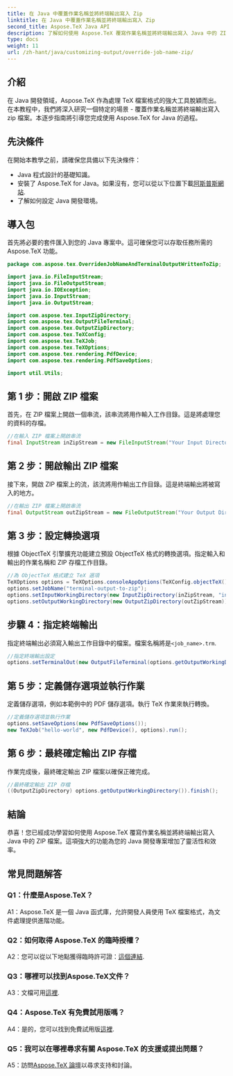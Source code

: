 ```yaml
---
title: 在 Java 中覆蓋作業名稱並將終端輸出寫入 Zip
linktitle: 在 Java 中覆蓋作業名稱並將終端輸出寫入 Zip
second_title: Aspose.TeX Java API
description: 了解如何使用 Aspose.TeX 覆寫作業名稱並將終端輸出寫入 Java 中的 ZIP。面向 Java 開發人員的綜合教程。
type: docs
weight: 11
url: /zh-hant/java/customizing-output/override-job-name-zip/
---
```

## 介紹

在 Java 開發領域，Aspose.TeX 作為處理 TeX 檔案格式的強大工具脫穎而出。在本教程中，我們將深入研究一個特定的場景 - 覆蓋作業名稱並將終端輸出寫入 zip 檔案。本逐步指南將引導您完成使用 Aspose.TeX for Java 的過程。

## 先決條件

在開始本教學之前，請確保您具備以下先決條件：
- Java 程式設計的基礎知識。
- 安裝了 Aspose.TeX for Java。如果沒有，您可以從以下位置下載[阿斯普斯網站](https://releases.aspose.com/tex/java/).
- 了解如何設定 Java 開發環境。

## 導入包

首先將必要的套件匯入到您的 Java 專案中。這可確保您可以存取任務所需的 Aspose.TeX 功能。

```java
package com.aspose.tex.OverridenJobNameAndTerminalOutputWrittenToZip;

import java.io.FileInputStream;
import java.io.FileOutputStream;
import java.io.IOException;
import java.io.InputStream;
import java.io.OutputStream;

import com.aspose.tex.InputZipDirectory;
import com.aspose.tex.OutputFileTerminal;
import com.aspose.tex.OutputZipDirectory;
import com.aspose.tex.TeXConfig;
import com.aspose.tex.TeXJob;
import com.aspose.tex.TeXOptions;
import com.aspose.tex.rendering.PdfDevice;
import com.aspose.tex.rendering.PdfSaveOptions;

import util.Utils;
```

## 第 1 步：開啟 ZIP 檔案

首先，在 ZIP 檔案上開啟一個串流，該串流將用作輸入工作目錄。這是將處理您的資料的存檔。

```java
//在輸入 ZIP 檔案上開啟串流
final InputStream inZipStream = new FileInputStream("Your Input Directory" + "zip-in.zip");
```

## 第 2 步：開啟輸出 ZIP 檔案

接下來，開啟 ZIP 檔案上的流，該流將用作輸出工作目錄。這是終端輸出將被寫入的地方。

```java
//在輸出 ZIP 檔案上開啟串流
final OutputStream outZipStream = new FileOutputStream("Your Output Directory" + "terminal-out-to-zip.zip");
```

## 第 3 步：設定轉換選項

根據 ObjectTeX 引擎擴充功能建立預設 ObjectTeX 格式的轉換選項。指定輸入和輸出的作業名稱和 ZIP 存檔工作目錄。

```java
//為 ObjectTeX 格式建立 TeX 選項
TeXOptions options = TeXOptions.consoleAppOptions(TeXConfig.objectTeX());
options.setJobName("terminal-output-to-zip");
options.setInputWorkingDirectory(new InputZipDirectory(inZipStream, "in"));
options.setOutputWorkingDirectory(new OutputZipDirectory(outZipStream));
```

## 步驟 4：指定終端輸出

指定終端輸出必須寫入輸出工作目錄中的檔案。檔案名稱將是`<job_name>.trm`.

```java
//指定終端輸出設定
options.setTerminalOut(new OutputFileTerminal(options.getOutputWorkingDirectory()));
```

## 第 5 步：定義儲存選項並執行作業

定義儲存選項，例如本範例中的 PDF 儲存選項。執行 TeX 作業來執行轉換。

```java
//定義儲存選項並執行作業
options.setSaveOptions(new PdfSaveOptions());
new TeXJob("hello-world", new PdfDevice(), options).run();
```

## 第 6 步：最終確定輸出 ZIP 存檔

作業完成後，最終確定輸出 ZIP 檔案以確保正確完成。

```java
//最終確定輸出 ZIP 存檔
((OutputZipDirectory) options.getOutputWorkingDirectory()).finish();
```

## 結論

恭喜！您已經成功學習如何使用 Aspose.TeX 覆寫作業名稱並將終端輸出寫入 Java 中的 ZIP 檔案。這項強大的功能為您的 Java 開發專案增加了靈活性和效率。

## 常見問題解答

### Q1：什麼是Aspose.TeX？

A1：Aspose.TeX 是一個 Java 函式庫，允許開發人員使用 TeX 檔案格式，為文件處理提供進階功能。

### Q2：如何取得 Aspose.TeX 的臨時授權？

 A2：您可以從以下地點獲得臨時許可證：[這個連結](https://purchase.aspose.com/temporary-license/).

### Q3：哪裡可以找到Aspose.TeX文件？

 A3：文檔可用[這裡](https://reference.aspose.com/tex/java/).

### Q4：Aspose.TeX 有免費試用版嗎？

 A4：是的，您可以找到免費試用版[這裡](https://releases.aspose.com/).

### Q5：我可以在哪裡尋求有關 Aspose.TeX 的支援或提出問題？

 A5：訪問[Aspose.TeX 論壇](https://forum.aspose.com/c/tex/47)以尋求支持和討論。
